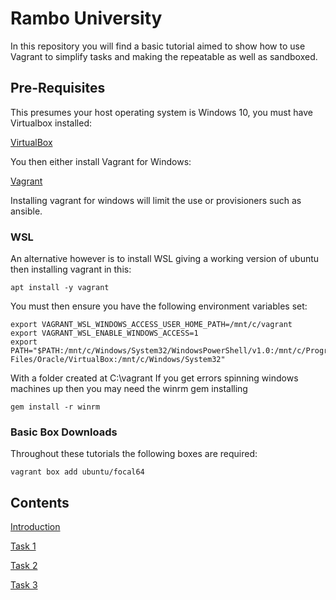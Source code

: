 # Rambo University
In this repository you will find a basic tutorial aimed to show how to use Vagrant to simplify tasks and making the repeatable as well as sandboxed.


## Pre-Requisites
This presumes your host operating system is Windows 10, you must have Virtualbox installed:

[VirtualBox](https://www.virtualbox.org/wiki/Downloads)

You then either install Vagrant for Windows:

[Vagrant](https://www.vagrantup.com/downloads)

Installing vagrant for windows will limit the use or provisioners such as ansible.

### WSL
An alternative however is to install WSL giving a working version of ubuntu then installing vagrant in this:

```
apt install -y vagrant
```

You must then ensure you have the following environment variables set:

```
export VAGRANT_WSL_WINDOWS_ACCESS_USER_HOME_PATH=/mnt/c/vagrant
export VAGRANT_WSL_ENABLE_WINDOWS_ACCESS=1
export PATH="$PATH:/mnt/c/Windows/System32/WindowsPowerShell/v1.0:/mnt/c/Program Files/Oracle/VirtualBox:/mnt/c/Windows/System32"
```

With a folder created at C:\vagrant
If you get errors spinning windows machines up then you may need the winrm gem installing

```
gem install -r winrm
```

### Basic Box Downloads
Throughout these tutorials the following boxes are required:

```
vagrant box add ubuntu/focal64
```

## Contents

[Introduction](introduction/README.md)

[Task 1](task1/README.md)

[Task 2](task2/README.md)

[Task 3](task3/README.md)

